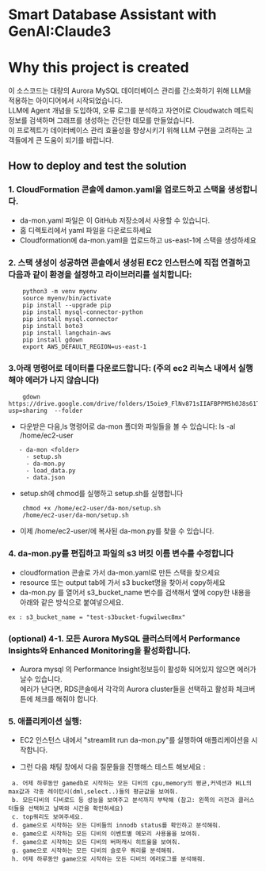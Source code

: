 # Smart Database Assistant with GenAI:Claude3

# **Why this project is created**
이 소스코드는 대량의 Aurora MySQL 데이터베이스 관리를 간소화하기 위해 LLM을 적용하는 아이디어에서 시작되었습니다.<br>
LLM에 Agent 개념을 도입하여, 오류 로그를 분석하고 자연어로 Cloudwatch 메트릭 정보를 검색하며 그래프를 생성하는 간단한 데모를 만들었습니다.<br>
이 프로젝트가 데이터베이스 관리 효율성을 향상시키기 위해 LLM 구현을 고려하는 고객들에게 큰 도움이 되기를 바랍니다.<br>

## **How to deploy and test the solution**

### 1. CloudFormation 콘솔에 damon.yaml을 업로드하고 스택을 생성합니다.
- da-mon.yaml 파일은 이 GitHub 저장소에서 사용할 수 있습니다.
- 홈 디렉토리에서 yaml 파일을 다운로드하세요
- Cloudformation에 da-mon.yaml을 업로드하고 us-east-1에 스택을 생성하세요

### 2. 스택 생성이 성공하면 콘솔에서 생성된 EC2 인스턴스에 직접 연결하고 다음과 같이 환경을 설정하고 라이브러리를 설치합니다:
```
    python3 -m venv myenv      
    source myenv/bin/activate  
    pip install --upgrade pip
    pip install mysql-connector-python
    pip install mysql.connector
    pip install boto3       
    pip install langchain-aws
    pip install gdown 
    export AWS_DEFAULT_REGION=us-east-1
```

### 3.아래 명령어로 데이터를 다운로드합니다: (주의 ec2 리눅스 내에서 실행해야 에러가 나지 않습니다)
```        
    gdown https://drive.google.com/drive/folders/15oie9_FlNv871sIIAFBPPM5h0J8s61TU?usp=sharing  --folder
```
- 다운받은 다음,ls 명령어로 da-mon 폴더와 파일들을 볼 수 있습니다: ls -al /home/ec2-user <br>
```
   - da-mon <folder>
     - setup.sh 
     - da-mon.py
     - load_data.py
     - data.json
```
        
- setup.sh에 chmod를 실행하고 setup.sh를 실행합니다 <br>
```
    chmod +x /home/ec2-user/da-mon/setup.sh
    /home/ec2-user/da-mon/setup.sh
```
- 이제 /home/ec2-user/에 복사된 da-mon.py를 찾을 수 있습니다.<br>

### 4. da-mon.py를 편집하고 파일의 s3 버킷 이름 변수를 수정합니다

- cloudformation 콘솔로 가서 da-mon.yaml로 만든 스택을 찾으세요 <br>
- resource 또는 output tab에 가서 s3 bucket명을 찾아서 copy하세요 <br>
- da-mon.py 를 열어서 s3_bucket_name 변수를 검색해서 옆에 copy한 내용을 아래와 같은 방식으로 붙여넣으세요. <br>
```
ex : s3_bucket_name = "test-s3bucket-fugwilwec8mx" 
```

### (optional) 4-1. 모든 Aurora MySQL 클러스터에서 Performance Insights와 Enhanced Monitoring을 활성화합니다.

- Aurora mysql 의 Performance Insight정보등이 활성화 되어있지 않으면 에러가 날수 있습니다. <br>
  에러가 난다면, RDS콘솔에서 각각의 Aurora cluster들을 선택하고 활성화 체크버튼에 체크를 해줘야 합니다.  <br>

    
### 5. 애플리케이션 실행:

- EC2 인스턴스 내에서 "streamlit run da-mon.py"를 실행하여 애플리케이션을 시작합니다. <br>

-    그런 다음 채팅 창에서 다음 질문들을 진행해스 테스트 해보세요 :<br>
   ```
    a. 어제 하루동안 gamedb로 시작하는 모든 디비의 cpu,memory의 평균,커넥션과 HLL의 max값과 각종 레이턴시(dml,select..)들의 평균값을 보여줘.
    b. 모든디비의 디비로드 등 성능을 보여주고 분석까지 부탁해 (참고: 왼쪽의 리전과 클러스터들을 선택하고 날짜와 시간을 확인하세요) 
    c. top쿼리도 보여주세요. 
    d. game으로 시작하는 모든 디비들의 innodb status를 확인하고 분석해줘.
    e. game으로 시작하는 모든 디비의 이벤트별 메모리 사용율을 보여줘.
    f. game으로 시작하는 모든 디비의 버퍼캐시 히트율을 보여줘.
    g. game으로 시작하는 모든 디비의 슬로우 쿼리를 분석해줘.
    h. 어제 하루동안 game으로 시작하는 모든 디비의 에러로그를 분석해줘.
   
   ```
